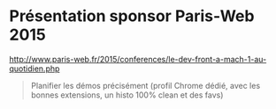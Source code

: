 Présentation sponsor Paris-Web 2015
===================================

http://www.paris-web.fr/2015/conferences/le-dev-front-a-mach-1-au-quotidien.php

> Planifier les démos précisément (profil Chrome dédié, avec les bonnes extensions, un histo 100% clean et des favs)
